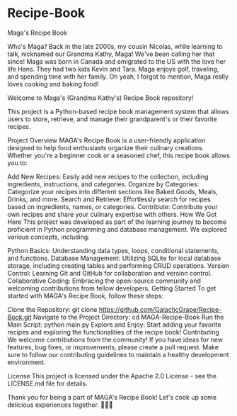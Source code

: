 # Recipe-Book
Maga's Recipe Book

Who's Maga?
Back in the late 2000s, my cousin Nicolas, while learning to talk, nicknamed our Grandma Kathy, Maga! We've been calling her that since! Maga was born in Canada and emigrated to the US with the love her life Hans. They had two kids Kevin and Tara. Maga enjoys golf, traveling, and spending time with her family. Oh yeah, I forgot to mention, Maga really loves cooking and baking food! 

Welcome to Maga's (Grandma Kathy's) Recipe Book repository!

This project is a Python-based recipe book management system that allows users to store, retrieve, and manage their grandparent's or their favorite recipes.

Project Overview
MAGA's Recipe Book is a user-friendly application designed to help food enthusiasts organize their culinary creations. Whether you're a beginner cook or a seasoned chef, this recipe book allows you to:

Add New Recipes: Easily add new recipes to the collection, including ingredients, instructions, and categories.
Organize by Categories: Categorize your recipes into different sections like Baked Goods, Meals, Drinks, and more.
Search and Retrieve: Effortlessly search for recipes based on ingredients, names, or categories.
Contribute: Contribute your own recipes and share your culinary expertise with others.
How We Got Here
This project was developed as part of the learning journey to become proficient in Python programming and database management. We explored various concepts, including:

Python Basics: Understanding data types, loops, conditional statements, and functions.
Database Management: Utilizing SQLite for local database storage, including creating tables and performing CRUD operations.
Version Control: Learning Git and GitHub for collaboration and version control.
Collaborative Coding: Embracing the open-source community and welcoming contributions from fellow developers.
Getting Started
To get started with MAGA's Recipe Book, follow these steps:

Clone the Repository: git clone <https://github.com/GalacticGrape/Recipe-Book.git>
Navigate to the Project Directory: cd MAGA-Recipe-Book
Run the Main Script: python main.py
Explore and Enjoy: Start adding your favorite recipes and exploring the functionalities of the recipe book!
Contributing
We welcome contributions from the community! If you have ideas for new features, bug fixes, or improvements, please create a pull request. Make sure to follow our contributing guidelines to maintain a healthy development environment.

License
This project is licensed under the Apache 2.0 License - see the LICENSE.md file for details.

Thank you for being a part of MAGA's Recipe Book! Let's cook up some delicious experiences together. 🍳🍲🍰
